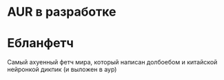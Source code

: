 # AUR в разработке

# Ебланфетч
Самый ахуенный фетч мира, который написан долбоебом и китайской нейронкой дикпик (и выложен в аур)

